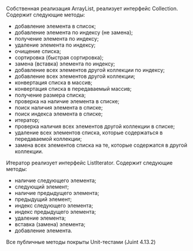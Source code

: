 Собственная реализация ArrayList, реализует интерфейс Collection. Содержит следующие методы:
  - добавление элемента в список;
  - добавление элемента по индексу (не замена);
  - получение элемента по индексу;
  - удаление элемента по индексу;
  - очищение списка;
  - сортировка (быстрая сортировка);
  - замена (вставка) элемента по индексу;
  - добавление всех элементов другой коллекции по индексу;
  - добавление всех элементов другой коллекции;
  - конвертация списка в массив;
  - конвертация списка в передаваемый массив;
  - получение размера списка;
  - проверка на наличие элемента в списке;
  - поиск наличия элемента в списке;
  - поиск индекса элемента в списке;
  - итератор;
  - проверка наличия всех элементов другой коллекции в списке;
  - удаление всех элементов списка, которые содержаться в передаваемой коллекции;
  - замена всех элементов списка на те, которые содержатся в другой коллекции.

Итератор реализует интерфейс ListIterator. Содержит следующие методы:
  - наличие следующего элемента;
  - следующий элемент;
  - наличие предыдущего элемента;
  - предыдущий элемент;
  - индекс следующего элемента;
  - индекс предыдущего элемента;
  - удаление элемента;
  - вставка (замена) элемента;
  - добавление элемента.

Все публичные методы покрыты Unit-тестами (Juint 4.13.2)
